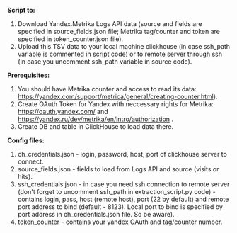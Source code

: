**Script to:**

1. Download Yandex.Metrika Logs API data (source and fields are specified in source_fields.json file; Metrika tag/counter and token are specified in token_counter.json file).
2. Upload this TSV data to your local machine clickhouse (in case ssh_path variable is commented in script code) or to remote server through ssh (in case you uncomment ssh_path variable in source code).
   
**Prerequisites:**
1. You should have Metrika counter and access to read its data: https://yandex.com/support/metrica/general/creating-counter.html). 
2. Create OAuth Token for Yandex with neccessary rights for Metrika: https://oauth.yandex.com/ and https://yandex.ru/dev/metrika/en/intro/authorization .
3. Create DB and table in ClickHouse to load data there.


**Config files:**
1. ch_credentials.json - login, password, host, port of clickhouse server to connect.
2. source_fields.json - fields to load from Logs API and source (visits or hits).
3. ssh_credentials.json - in case you need ssh connection to remote server (don't forget to uncomment ssh_path in extraction_script.py code) - contains login, pass, host (remote host), port  (22 by default) and remote port address to bind (default - 8123). Local port to bind is specified by
port address in ch_credentials.json file. So be aware).
4. token_counter - contains your yandex OAuth and tag/counter number. 
